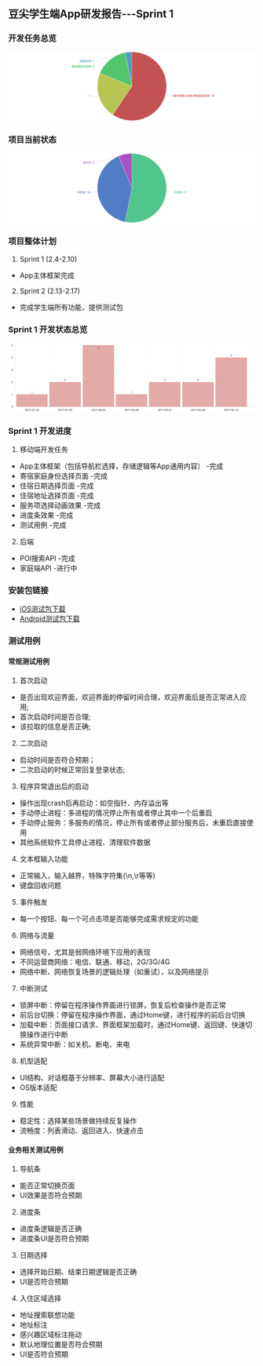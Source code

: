 ## 豆尖学生端App研发报告---Sprint 1
### 开发任务总览
![](./image/task_sp1.png)

### 项目当前状态
![](./image/task_status_sp1.png)

### 项目整体计划
1. Sprint 1 (2.4-2.10)
  - App主体框架完成

2. Sprint 2 (2.13-2.17)
  - 完成学生端所有功能，提供测试包

### Sprint 1 开发状态总览
![](./image/task_stastic_sp1.png)

### Sprint 1 开发进度
1. 移动端开发任务
  - App主体框架（包括导航栏选择，存储逻辑等App通用内容） -完成
  - 寄宿家庭身份选择页面    -完成
  - 住宿日期选择页面    -完成
  - 住宿地址选择页面    -完成
  - 服务项选择动画效果   -完成
  - 进度条效果   -完成
  - 测试用例    -完成

2. 后端
  - POI搜索API   -完成
  - 家庭端API    -进行中

### 安装包链接
- [iOS测试包下载](https://www.teambition.com/project/587449ce8ff84e0451f4c551/works/587c56969a46b2ef71e242ed/work/589d7f7702891cf650fc679e)
- [Android测试包下载](https://www.teambition.com/project/587449ce8ff84e0451f4c551/works/587c637bc0323df932235562/work/589d909554a217c932a81bb6)

### 测试用例
#### 常规测试用例
1. 首次启动
  - 是否出现欢迎界面，欢迎界面的停留时间合理，欢迎界面后是否正常进入应用;
  - 首次启动时间是否合理;
  - 该拉取的信息是否正确;

2. 二次启动
  - 启动时间是否符合预期；
  - 二次启动的时候正常回复登录状态;

3. 程序异常退出后的启动
  - 操作出现crash后再启动：如空指针、内存溢出等
  - 手动停止进程：多进程的情况停止所有或者停止其中一个后重启
  - 手动停止服务：多服务的情况，停止所有或者停止部分服务后，未重启直接使用
  - 其他系统软件工具停止进程、清理软件数据

4. 文本框输入功能
  - 正常输入，输入越界，特殊字符集(\n,\r等等)
  - 键盘回收问题

5. 事件触发
  - 每一个按钮、每一个可点击项是否能够完成需求规定的功能

6. 网络与流量
  - 网络信号，尤其是弱网络环境下应用的表现
  - 不同运营商网络：电信、联通、移动，2G/3G/4G
  - 网络中断、网络恢复场景的逻辑处理（如重试），以及网络提示

7. 中断测试
  - 锁屏中断：停留在程序操作界面进行锁屏，恢复后检查操作是否正常
  - 前后台切换：停留在程序操作界面，通过Home键，进行程序的前后台切换
  - 加载中断：页面接口请求、界面框架加载时，通过Home键、返回键、快速切换操作进行中断
  - 系统异常中断：如关机、断电、来电

8. 机型适配
  - UI结构、对话框基于分辨率、屏幕大小进行适配
  - OS版本适配

9. 性能
  - 稳定性：选择某些场景做持续反复操作
  - 流畅度：列表滑动、返回进入、快速点击

#### 业务相关测试用例
1. 导航条
  - 能否正常切换页面
  - UI效果是否符合预期

2. 进度条
  - 进度条逻辑是否正确
  - 进度条UI是否符合预期

3. 日期选择
  - 选择开始日期、结束日期逻辑是否正确
  - UI是否符合预期

4. 入住区域选择
  - 地址搜索联想功能
  - 地址标注
  - 感兴趣区域标注拖动
  - 默认地理位置是否符合预期
  - UI是否符合预期
